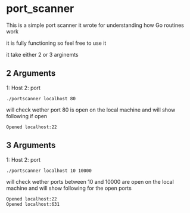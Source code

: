 # port_scanner
This is a simple port scanner it wrote for understanding how Go routines work

it is fully functioning so feel free to use it

it take either 2 or 3 arginemts

## 2 Arguments
1: Host
2: port
``` 
./portscanner localhost 80
``` 
will check wether port 80 is open on the local machine and will show following if open
```
Opened localhost:22
```

## 3 Arguments
1: Host
2: port
``` 
./portscanner localhost 10 10000
``` 
will check wether ports between 10 and 10000 are open on the local machine and will show following for the open ports
```
Opened localhost:22
Opened localhost:631
```